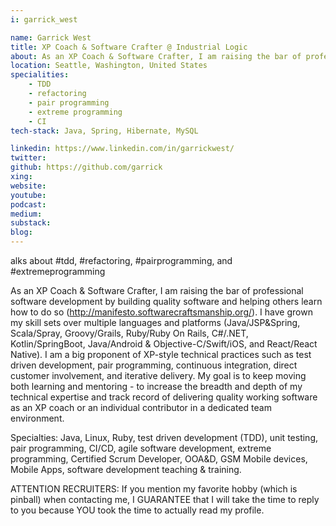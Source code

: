 ```yaml
---
i: garrick_west

name: Garrick West
title: XP Coach & Software Crafter @ Industrial Logic
about: As an XP Coach & Software Crafter, I am raising the bar of professional software development by building quality software and helping others learn how to do so.
location: Seattle, Washington, United States
specialities:
    - TDD
    - refactoring
    - pair programming
    - extreme programming
    - CI
tech-stack: Java, Spring, Hibernate, MySQL

linkedin: https://www.linkedin.com/in/garrickwest/
twitter:
github: https://github.com/garrick
xing:
website:
youtube:
podcast:
medium:
substack:
blog:
---
```


alks about #tdd, #refactoring, #pairprogramming, and #extremeprogramming

As an XP Coach & Software Crafter, I am raising the bar of professional software development by building quality software and helping others learn how to do so (http://manifesto.softwarecraftsmanship.org/). I have grown my skill sets over multiple languages and platforms (Java/JSP&Spring, Scala/Spray, Groovy/Grails, Ruby/Ruby On Rails, C#/.NET, Kotlin/SpringBoot, Java/Android & Objective-C/Swift/iOS, and React/React Native). I am a big proponent of XP-style technical practices such as test driven development, pair programming, continuous integration, direct customer involvement, and iterative delivery. My goal is to keep moving both learning and mentoring - to increase the breadth and depth of my technical expertise and track record of delivering quality working software as an XP coach or an individual contributor in a dedicated team environment.

Specialties: Java, Linux, Ruby, test driven development (TDD), unit testing, pair programming, CI/CD, agile software development, extreme programming, Certified Scrum Developer, OOA&D, GSM Mobile devices, Mobile Apps, software development teaching & training.

ATTENTION RECRUITERS: If you mention my favorite hobby (which is pinball) when contacting me, I GUARANTEE that I will take the time to reply to you because YOU took the time to actually read my profile.
